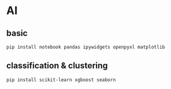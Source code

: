 # AI

## basic
```
pip install notebook pandas ipywidgets openpyxl matplotlib
```

## classification & clustering
```
pip install scikit-learn xgboost seaborn
```
